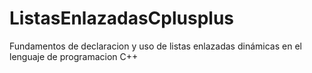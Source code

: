 # ListasEnlazadasCplusplus
Fundamentos de declaracion y uso de listas enlazadas dinámicas en el lenguaje de programacion C++
